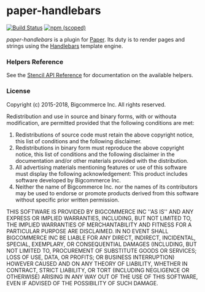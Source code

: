 # paper-handlebars
[![Build Status](https://github.com/bigcommerce/paper-handlebars/workflows/Build/badge.svg)](https://travis-ci.org/bigcommerce/paper-handlebars) [![npm (scoped)](https://img.shields.io/npm/v/@bigcommerce/stencil-paper-handlebars.svg)](https://www.npmjs.com/package/@bigcommerce/stencil-paper-handlebars)

*paper-handlebars* is a plugin for [Paper](http://github.com/bigcommerce/paper). Its duty is to render pages and strings using the [Handlebars](http://handlebarsjs.com/) template engine.

### Helpers Reference
See the [Stencil API Reference](https://developer.bigcommerce.com/stencil-docs/reference-docs/handlebars-helpers-reference) for documentation on the available helpers.

### License

Copyright (c) 2015-2018, Bigcommerce Inc.
All rights reserved.

Redistribution and use in source and binary forms, with or withouta
modification, are permitted provided that the following conditions are met:
1. Redistributions of source code must retain the above copyright
   notice, this list of conditions and the following disclaimer.
2. Redistributions in binary form must reproduce the above copyright
   notice, this list of conditions and the following disclaimer in the
   documentation and/or other materials provided with the distribution.
3. All advertising materials mentioning features or use of this software
   must display the following acknowledgement:
   This product includes software developed by Bigcommerce Inc.
4. Neither the name of Bigcommerce Inc. nor the
   names of its contributors may be used to endorse or promote products
   derived from this software without specific prior written permission.

THIS SOFTWARE IS PROVIDED BY BIGCOMMERCE INC ''AS IS'' AND ANY
EXPRESS OR IMPLIED WARRANTIES, INCLUDING, BUT NOT LIMITED TO, THE IMPLIED
WARRANTIES OF MERCHANTABILITY AND FITNESS FOR A PARTICULAR PURPOSE ARE
DISCLAIMED. IN NO EVENT SHALL BIGCOMMERCE INC BE LIABLE FOR ANY
DIRECT, INDIRECT, INCIDENTAL, SPECIAL, EXEMPLARY, OR CONSEQUENTIAL DAMAGES
(INCLUDING, BUT NOT LIMITED TO, PROCUREMENT OF SUBSTITUTE GOODS OR SERVICES;
LOSS OF USE, DATA, OR PROFITS; OR BUSINESS INTERRUPTION) HOWEVER CAUSED AND
ON ANY THEORY OF LIABILITY, WHETHER IN CONTRACT, STRICT LIABILITY, OR TORT
(INCLUDING NEGLIGENCE OR OTHERWISE) ARISING IN ANY WAY OUT OF THE USE OF THIS
SOFTWARE, EVEN IF ADVISED OF THE POSSIBILITY OF SUCH DAMAGE.
